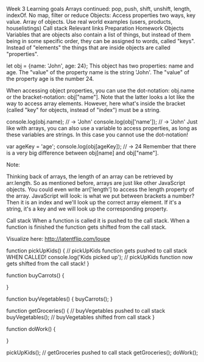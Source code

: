 Week 3
Learning goals
 Arrays continued: pop, push, shift, unshift, length, indexOf. No map, filter or reduce
 Objects: Access properties two ways, key value. Array of objects. Use real world examples (users, products, houselistings)
 Call stack
Relevant links
Preparation
Homework
Objects
Variables that are objects also contain a list of things, but instead of them being in some specific order, they can be assigned to words, called "keys". Instead of "elements" the things that are inside objects are called "properties".

let obj = {name: 'John', age: 24};
This object has two properties: name and age. The "value" of the property name is the string 'John'. The "value" of the property age is the number 24.

When accessing object properties, you can use the dot-notation: obj.name or the bracket-notation: obj["name"]. Note that the latter looks a lot like the way to access array elements. However, here what's inside the bracket (called "key" for objects, instead of "index") must be a string.

console.log(obj.name); // -> 'John'
console.log(obj['name']); // -> 'John'
Just like with arrays, you can also use a variable to access properties, as long as these variables are strings. In this case you cannot use the dot-notation!

var ageKey = 'age';
console.log(obj[ageKey]); // -> 24
Remember that there is a very big difference between obj[name] and obj["name"].

Note:

Thinking back of arrays, the length of an array can be retrieved by arr.length. So as mentioned before, arrays are just like other JavaScript objects. You could even write arr['length'] to access the length property of the array. JavaScript will look: is what we put between brackets a number? Then it is an index and we'll look up the correct array element. If it's a string, it's a key and we will look up the corresponding property.

Call stack
When a function is called it is pushed to the call stack. When a function is finished the function gets shifted from the call stack.

Visualize here: http://latentflip.com/loupe

function pickUpKids() {
   // pickUpKids function gets pushed to call stack WHEN CALLED!
   console.log('Kids picked up');
   // pickUpKids function now gets shifted from the call stack!
}

function buyCarrots() {
    
}

function buyVegetables() {
    buyCarrots();
}

function getGroceries() {
    // buyVegetables pushed to call stack
    buyVegetables();
    // buyVegetables shifted from call stack
}

function doWork() {
    
}

pickUpKids();
// getGroceries pushed to call stack
getGroceries();
doWork();
